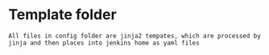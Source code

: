 # Template folder
    All files in config folder are jinja2 tempates, which are processed by jinja and then places into jenkins home as yaml files
